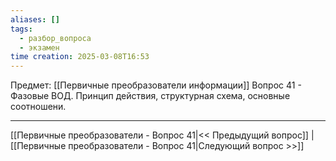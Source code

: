```yaml
---
aliases: []
tags:
  - разбор_вопроса
  - экзамен
time creation: 2025-03-08T16:53
---
```

Предмет: [[Первичные преобразователи информации]]
Вопрос 41 - Фазовые ВОД. Принцип действия, структурная схема, основные соотношени.



---
[[Первичные преобразователи - Вопрос 41|<< Предыдущий вопрос]] | [[Первичные преобразователи - Вопрос 41|Следующий вопрос >>]]